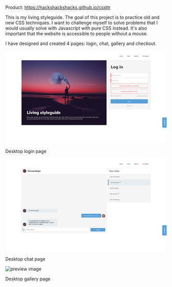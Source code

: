 Product: https://hackshackshacks.github.io/cssttr

This is my living styleguide. The goal of this project is to practice old and new CSS techniques. I want to challenge myself to solve problems that I would usually solve with Javascript with pure CSS instead. It's also important that the website is accessible to people without a mouse. 

I have designed and created 4 pages: login, chat, gallery and checkout.

![preview image](/assets/images/login_desk.png)

Desktop login page

![preview image](/assets/images/chat_desk.png)

Desktop chat page

![preview image](/assets/images/gallery_desk.png)

Desktop gallery page